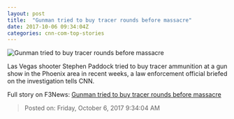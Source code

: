 ```yaml
---
layout: post
title:  "Gunman tried to buy tracer rounds before massacre"
date: 2017-10-06 09:34:04Z
categories: cnn-com-top-stories
---
```


![Gunman tried to buy tracer rounds before massacre](http://i2.cdn.cnn.com/cnnnext/dam/assets/171003161018-01-paddocks-room-mandalay-bay-super-tease.jpg)

Las Vegas shooter Stephen Paddock tried to buy tracer ammunition at a gun show in the Phoenix area in recent weeks, a law enforcement official briefed on the investigation tells CNN.


Full story on F3News: [Gunman tried to buy tracer rounds before massacre](http://www.f3nws.com/n/aCdbSG)

> Posted on: Friday, October 6, 2017 9:34:04 AM
